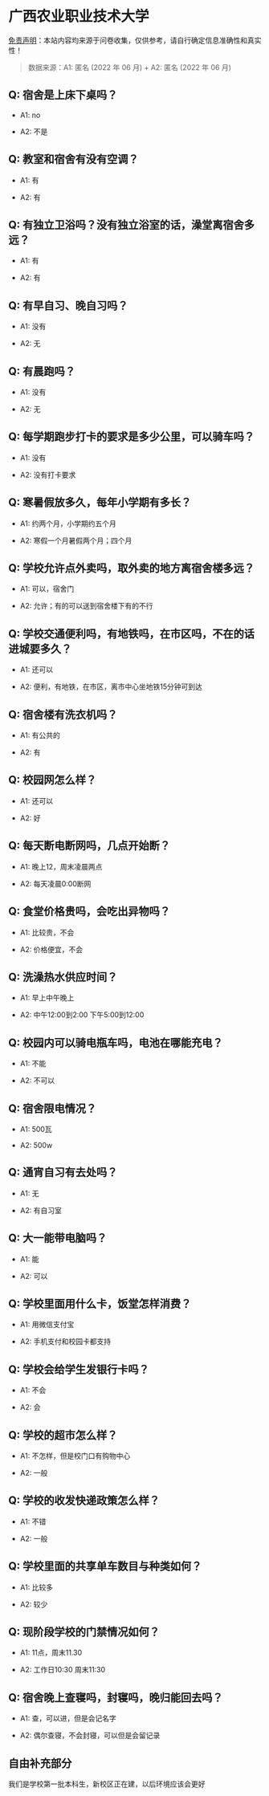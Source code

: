 # 广西农业职业技术大学

[免责声明](https://colleges.chat/#_3)：本站内容均来源于问卷收集，仅供参考，请自行确定信息准确性和真实性！

> 数据来源：A1: 匿名 (2022 年 06 月) + A2: 匿名 (2022 年 06 月)

## Q: 宿舍是上床下桌吗？

- A1: no

- A2: 不是

## Q: 教室和宿舍有没有空调？

- A1: 有

- A2: 有

## Q: 有独立卫浴吗？没有独立浴室的话，澡堂离宿舍多远？

- A1: 有

- A2: 有

## Q: 有早自习、晚自习吗？

- A1: 没有

- A2: 无

## Q: 有晨跑吗？

- A1: 没有

- A2: 无

## Q: 每学期跑步打卡的要求是多少公里，可以骑车吗？

- A1: 没有

- A2: 没有打卡要求

## Q: 寒暑假放多久，每年小学期有多长？

- A1: 约两个月，小学期约五个月

- A2: 寒假一个月暑假两个月；四个月

## Q: 学校允许点外卖吗，取外卖的地方离宿舍楼多远？

- A1: 可以，宿舍门

- A2: 允许；有的可以送到宿舍楼下有的不行

## Q: 学校交通便利吗，有地铁吗，在市区吗，不在的话进城要多久？

- A1: 还可以

- A2: 便利，有地铁，在市区，离市中心坐地铁15分钟可到达

## Q: 宿舍楼有洗衣机吗？

- A1: 有公共的

- A2: 有

## Q: 校园网怎么样？

- A1: 还可以

- A2: 好

## Q: 每天断电断网吗，几点开始断？

- A1: 晚上12，周末凌晨两点

- A2: 每天凌晨0:00断网

## Q: 食堂价格贵吗，会吃出异物吗？

- A1: 比较贵，不会

- A2: 价格便宜，不会

## Q: 洗澡热水供应时间？

- A1: 早上中午晚上

- A2: 中午12:00到2:00 下午5:00到12:00

## Q: 校园内可以骑电瓶车吗，电池在哪能充电？

- A1: 不能

- A2: 不可以

## Q: 宿舍限电情况？

- A1: 500瓦

- A2: 500w

## Q: 通宵自习有去处吗？

- A1: 无

- A2: 有自习室

## Q: 大一能带电脑吗？

- A1: 能

- A2: 可以

## Q: 学校里面用什么卡，饭堂怎样消费？

- A1: 用微信支付宝

- A2: 手机支付和校园卡都支持

## Q: 学校会给学生发银行卡吗？

- A1: 不会

- A2: 会

## Q: 学校的超市怎么样？

- A1: 不怎样，但是校门口有购物中心

- A2: 一般

## Q: 学校的收发快递政策怎么样？

- A1: 不错

- A2: 一般

## Q: 学校里面的共享单车数目与种类如何？

- A1: 比较多

- A2: 较少

## Q: 现阶段学校的门禁情况如何？

- A1: 11点，周末11.30

- A2: 工作日10:30 周末11:30

## Q: 宿舍晚上查寝吗，封寝吗，晚归能回去吗？

- A1: 查，可以进，但是会记名字

- A2: 偶尔查寝，不会封寝，可以但是会留记录

## 自由补充部分

我们是学校第一批本科生，新校区正在建，以后环境应该会更好